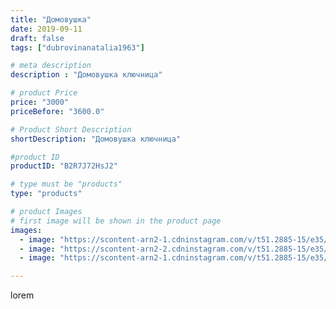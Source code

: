 ```yaml
---
title: "Домовушка"
date: 2019-09-11
draft: false
tags: ["dubrovinanatalia1963"]

# meta description
description : "Домовушка ключница"

# product Price
price: "3000"
priceBefore: "3600.0"

# Product Short Description
shortDescription: "Домовушка ключница"

#product ID
productID: "B2R7J72HsJ2"

# type must be "products"
type: "products"

# product Images
# first image will be shown in the product page
images:
  - image: "https://scontent-arn2-1.cdninstagram.com/v/t51.2885-15/e35/70967916_254329082190999_5580504264361270507_n.jpg?_nc_ht=scontent-arn2-1.cdninstagram.com&_nc_cat=103&_nc_ohc=T1lE5qmonMYAX-2vXCr&se=7&tp=1&oh=0a7517ff2e45230bfd93fcb865be7e05&oe=6060A476&ig_cache_key=MjEzMDc0NDI2NDEzNzQ1MTkwNw%3D%3D.2"
  - image: "https://scontent-arn2-2.cdninstagram.com/v/t51.2885-15/e35/69263324_499246770872136_5445232502818157469_n.jpg?_nc_ht=scontent-arn2-2.cdninstagram.com&_nc_cat=100&_nc_ohc=WosiYTIpHp0AX_hmWQ3&se=7&tp=1&oh=7d76b3483da5e4bfcc08b8d203b0940d&oe=605F02E7&ig_cache_key=MjEzMDc0NDI2NDE0NTkzNjUxNg%3D%3D.2"
  - image: "https://scontent-arn2-1.cdninstagram.com/v/t51.2885-15/e35/69097619_937859823240777_2471488189121949131_n.jpg?_nc_ht=scontent-arn2-1.cdninstagram.com&_nc_cat=109&_nc_ohc=zyPG01UtrqkAX904keV&se=7&tp=1&oh=d0c3c5787c66926093a47e1ba113f31a&oe=6060DA18&ig_cache_key=MjEzMDc0NDI2NDE1NDI4OTgyOA%3D%3D.2"

---
```

lorem
